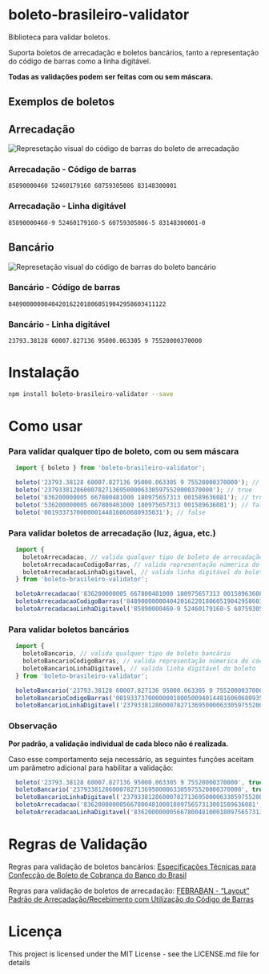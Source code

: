 # boleto-brasileiro-validator
  Biblioteca para validar boletos.

  Suporta boletos de arrecadação e boletos bancários, tanto a representação do código de barras como a linha digitável.

  **Todas as validações podem ser feitas com ou sem máscara.**

  ## Exemplos de boletos

  ## Arrecadação
  ![Represetação visual do código de barras do boleto de arrecadação](https://i.imgur.com/AQmEn0S.png)
  ### Arrecadação - Código de barras
    85890000460 52460179160 60759305086 83148300001
  ### Arrecadação - Linha digitável
    85890000460-9 52460179160-5 60759305086-5 83148300001-0

  ## Bancário
  ![Represetação visual do código de barras do boleto bancário](https://i.imgur.com/FfCdC1Y.png)
  ### Bancário - Código de barras
    84890000000404201622018060519042958603411122
  ### Bancário - Linha digitável
    23793.38128 60007.827136 95000.063305 9 75520000370000

# Instalação
  ```sh
  npm install boleto-brasileiro-validator --save
  ```

# Como usar
  ### **Para validar qualquer tipo de boleto, com ou sem máscara**
```js
  import { boleto } from 'boleto-brasileiro-validator';

  boleto('23793.38128 60007.827136 95000.063305 9 75520000370000'); // true
  boleto('23793381286000782713695000063305975520000370000'); // true
  boleto('836200000005 667800481000 180975657313 001589636081'); // true
  boleto('536200000005 667800481000 180975657313 001589636081'); // false
  boleto('001933737000000144816060680935031'); // false
```
  ### **Para validar boletos de arrecadação (luz, água, etc.)**

```js
  import {
    boletoArrecadacao, // valida qualquer tipo de boleto de arrecadação
    boletoArrecadacaoCodigoBarras, // valida representação númerica do código de barras
    boletoArrecadacaoLinhaDigitavel, // valida linha digitável do boleto
  } from 'boleto-brasileiro-validator';

  boletoArrecadacao('836200000005 667800481000 180975657313 001589636081'); // true
  boletoArrecadacaoCodigoBarras('84890000000404201622018060519042958603411122'); // true
  boletoArrecadacaoLinhaDigitavel('85890000460-9 52460179160-5 60759305086-5 83148300001-0'); // true
```

  ### **Para validar boletos bancários**
```js
  import {
    boletoBancario, // valida qualquer tipo de boleto bancário
    boletoBancarioCodigoBarras, // valida representação númerica do código de barras
    boletoBancarioLinhaDigitavel, // valida linha digitável do boleto
  } from 'boleto-brasileiro-validator';

  boletoBancario('23793.38128 60007.827136 95000.063305 9 75520000370000'); // true
  boletoBancarioCodigoBarras('00193373700000001000500940144816060680935031'); // true
  boletoBancarioLinhaDigitavel('23793381286000782713695000063305975520000370000'); // true

```
### **Observação**
  **Por padrão, a validação individual de cada bloco não é realizada.**

  Caso esse comportamento seja necessário, as seguintes funções aceitam um parâmetro adicional para habilitar a validação:
```js
  boleto('23793.38128 60007.827136 95000.063305 9 75520000370000', true);
  boletoBancario('23793381286000782713695000063305975520000370000', true);
  boletoBancarioLinhaDigitavel('23793381286000782713695000063305975520000370000', true);
  boletoArrecadacao('836200000005667800481000180975657313001589636081', true);
  boletoArrecadacaoLinhaDigitavel('836200000005667800481000180975657313001589636081', true);
```

# Regras de Validação
  Regras para validação de boletos bancários: [Especificações Técnicas
para Confecção de Boleto de Cobrança
do Banco do Brasil](http://www.bb.com.br/docs/pub/emp/empl/dwn/Doc5175Bloqueto.pdf)

  Regras para validação de boletos de arrecadação: [FEBRABAN - “Layout” Padrão de Arrecadação/Recebimento
com Utilização do Código de Barras](https://cmsportal.febraban.org.br/Arquivos/documentos/PDF/Layout%20-%20C%C3%B3digo%20de%20Barras%20-%20Vers%C3%A3o%205%20-%2001_08_2016.pdf)

# Licença
  This project is licensed under the MIT License - see the LICENSE.md file for details
